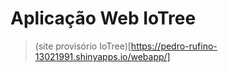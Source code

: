 # Aplicação Web IoTree
> (site provisório IoTree)[https://pedro-rufino-13021991.shinyapps.io/webapp/]

